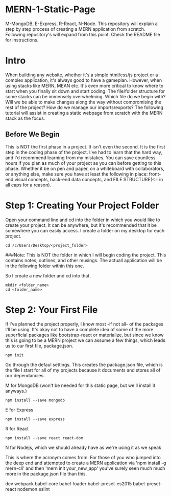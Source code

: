 # MERN-1-Static-Page
M-MongoDB, E-Express, R-React, N-Node. This repository will explain a step by step process of creating a MERN application from scratch. Following repository's will expand from this point. Check the README file for instructions.


# Intro
When building any website, whether it's a simple html/css/js project or a complex application, it's always good to have a gameplan. However, when using stacks like MERN, MEAN etc. It's even more critical to know where to start when you finally sit down and start coding. The file/folder structure for some stacks can be immensely overwhelming. Which file do we begin with? Will we be able to make changes along the way without compromising the rest of the project? How do we manage our imports/exports? The following tutorial will assist in creating a static webpage from scratch with the MERN stack as the focus.

## Before We Begin
This is NOT the first phase in a project. It isn't even the second. It is the first step in the coding phase of the project. I've had to learn that the hard way, and I'd recommend learning from my mistakes. You can save countless hours if you plan as much of your project as you can before getting to this phase. Whether it be on pen and paper, on a whiteboard with collaborators, or anything else, make sure you have at least the following in place: front-end visual concepts, back-end data concepts, and FILE STRUCTURE(<= in all caps for a reason).

# Step 1: Creating Your Project Folder
Open your command line and cd into the folder in which you would like to create your project. It can be anywhere, but it's recommended that it be somewhere you can easily access. I create a folder on my desktop for each project.
 
 ```
 cd /c/Users/Desktop/<project_folder>
 ```
 ###Note:
 This is NOT the folder in which I will begin coding the project. This contains notes, outlines, and other musings. The actuall application will be in the following folder within this one. 
 
 So I create a new folder and cd into that.
 ```
 mkdir <folder_name>
 cd <folder_name>
 ```
# Step 2: Your First File
If I've planned the project properly, I know most -if not all- of the packages I'll be using. It's okay not to have a complete idea of some of the more superficial packages like bootstrap-react or materialize, but since we know this is going to be a MERN project we can assume a few things, which leads us to our first file, package.json.

```
npm init
```
Go through the defaul settings. This creates the package.json file, which is the file I start for all of my projects because it documents and stores all of our dependancies.

M for MongoDB (won't be needed for this static page, but we'll install it anyways.)
```
npm install --save mongodb
```
E for Express
```
npm install --save express
```
R for React
```
npm install --save react react-dom
```
N for Nodejs, which we should already have as we're using it as we speak


This is where the acronym comes from. For those of you who jumped into the deep end and attempted to create a MERN application via 'npm install -g mern-cli' and then 'mern init your_new_app' you've surely seen much much more in the package.json file than this. 


dev
webpack
babel-core
babel-loader
babel-preset-es2015
babel-preset-react
nodemon
eslint
